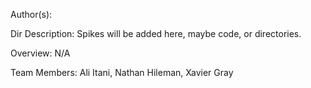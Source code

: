 <p>Author(s):</p>
<p>Dir Description: Spikes will be added here, maybe code, or directories.</p>

<p>Overview: N/A</p>
<p>Team Members: Ali Itani, Nathan Hileman, Xavier Gray</p>